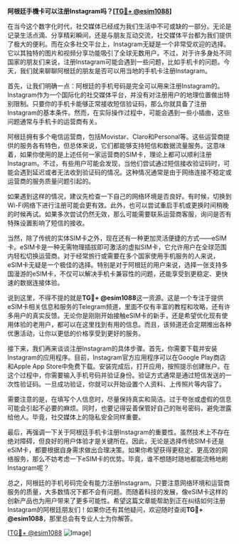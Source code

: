 **阿根廷手機卡可以注册Instagram吗？[[TG💪+ @esim1088](https://t.me/s/esim1088)]**

在当今这个数字化时代，社交媒体已经成为我们生活中不可或缺的一部分。无论是记录生活点滴、分享精彩瞬间，还是与朋友互动交流，社交媒体平台都为我们提供了极大的便利。而在众多社交平台上，Instagram无疑是一个非常受欢迎的选择。它以其独特的图片和视频分享功能吸引了全球无数用户。不过，对于许多身处不同国家的朋友们来说，注册Instagram可能会遇到一些问题，比如手机卡的问题。今天，我们就来聊聊阿根廷的朋友是否可以用当地的手机卡注册Instagram。

首先，让我们明确一点：阿根廷的手机号码是完全可以用来注册Instagram的。Instagram作为一个国际化的社交媒体平台，并没有对注册用户的地理位置做出特别限制。只要你的手机卡能够正常接收短信验证码，那么你就具备了注册Instagram的基本条件。然而，在实际操作过程中，可能会遇到一些小插曲，这些问题通常与手机卡的运营商有关。

阿根廷拥有多个电信运营商，包括Movistar、Claro和Personal等。这些运营商提供的服务各有特色，但总体来说，它们都能够支持短信和数据流量服务。这意味着，如果你使用的是上述任何一家运营商的SIM卡，理论上都可以顺利注册Instagram。不过，有些用户可能会发现，当他们尝试通过短信接收验证码时，可能会遇到延迟或者无法收到验证码的情况。这种情况通常是由于网络连接不稳定或运营商的服务质量问题引起的。

如果遇到这样的情况，建议先检查一下自己的网络环境是否良好。有时候，切换到Wi-Fi网络下进行注册可能会更有效。此外，也可以尝试重启手机或更换时间稍晚的时候再试。如果多次尝试仍然无效，那么可能需要联系运营商客服，询问是否有特殊设置影响了短信的接收。

当然，除了传统的实体SIM卡之外，现在还有一种更加灵活便捷的方式——eSIM卡。eSIM卡是一种无需物理插拔即可激活的虚拟SIM卡，它允许用户在全球范围内轻松切换运营商。对于经常旅行或需要在多个国家使用手机服务的人来说，eSIM卡无疑是一个极佳的选择。特别是对于阿根廷的用户来说，选择一张支持多国漫游的eSIM卡，不仅可以解决手机卡兼容性的问题，还能享受到更稳定、更快速的数据连接体验。

说到这里，不得不提的就是**TG💪+ @esim1088**这一资源。这是一个专注于提供eSIM卡相关信息和服务的Telegram频道，里面不仅有丰富的教程和攻略，还有许多用户的真实反馈。无论你是刚刚开始接触eSIM卡的新手，还是希望优化现有使用体验的老用户，都可以在这里找到有用的信息。而且，该频道还会定期推出各种优惠活动，让你以更低的价格享受到更好的服务。

接下来，我们再来谈谈注册Instagram的具体步骤。首先，你需要下载并安装Instagram的应用程序。目前，Instagram官方应用程序可以在Google Play商店和Apple App Store中免费下载。安装完成后，打开应用，按照提示创建账户。在这个过程中，你需要输入手机号码并验证身份。验证方式通常是通过短信发送的一次性验证码。一旦成功验证，你就可以开始设置个人资料、上传照片等内容了。

需要注意的是，在填写个人信息时，尽量保持真实和简洁。过于夸张或虚假的信息可能会引起不必要的麻烦。同时，也要记得妥善保管好自己的账号密码，避免泄露给他人。毕竟，社交媒体上的隐私安全同样重要。

最后，再强调一下关于阿根廷手机卡注册Instagram的重要性。虽然技术上不存在绝对障碍，但良好的用户体验才是关键所在。因此，无论是选择传统SIM卡还是eSIM卡，都要根据自身需求做出合理决策。如果你希望获得更稳定、更高效的网络服务，那么不妨考虑一下eSIM卡的优势。毕竟，谁不想随时随地都能流畅地刷Instagram呢？

总之，阿根廷的手机号码完全有能力注册Instagram。只要注意网络环境和运营商服务的质量，大多数情况下都不会有问题。而随着科技的发展，像eSIM卡这样的创新产品也为用户带来了更多可能性。希望这篇文章能帮助到正在纠结如何注册Instagram的阿根廷朋友们！如果你还有其他疑问，欢迎随时查阅**TG💪+ @esim1088**，那里总会有专业人士为你解答。

[[TG💪+ @esim1088](https://t.me/s/esim1088) ![Image](https://i.postimg.cc/4NQfJmqS/Snipaste-2025-05-13-00-14-12.png)]
